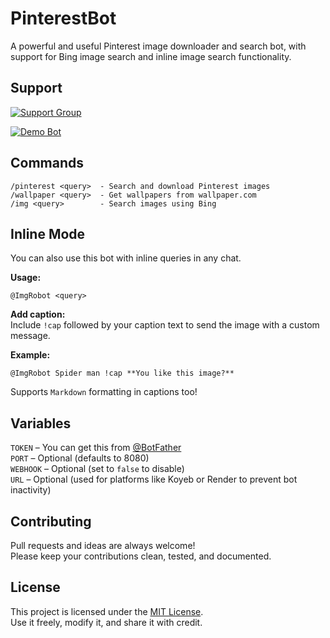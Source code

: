 # PinterestBot  

A powerful and useful Pinterest image downloader and search bot, with support for Bing image search and inline image search functionality.

## Support

[![Support Group](https://img.shields.io/badge/Support%20Group-blue?style=for-the-badge&logo=telegram)](https://t.me/XBOTSUPPORTS)

[![Demo Bot](https://img.shields.io/badge/Try%20Bot-ImgRobot-blue?style=for-the-badge&logo=telegram)](https://t.me/ImgRobot)

## Commands

```
/pinterest <query>  - Search and download Pinterest images  
/wallpaper <query>  - Get wallpapers from wallpaper.com  
/img <query>        - Search images using Bing  
```

## Inline Mode

You can also use this bot with inline queries in any chat.

**Usage:**
```
@ImgRobot <query>
```

**Add caption:**  
Include `!cap` followed by your caption text to send the image with a custom message.

**Example:**
```
@ImgRobot Spider man !cap **You like this image?**
```

Supports `Markdown` formatting in captions too!

## Variables

`TOKEN` – You can get this from [@BotFather](https://telegram.dog/BotFather)  
`PORT` – Optional (defaults to 8080)  
`WEBHOOK` – Optional (set to `false` to disable)  
`URL` – Optional (used for platforms like Koyeb or Render to prevent bot inactivity)

## Contributing

Pull requests and ideas are always welcome!  
Please keep your contributions clean, tested, and documented.

## License

This project is licensed under the [MIT License](LICENSE).  
Use it freely, modify it, and share it with credit.
